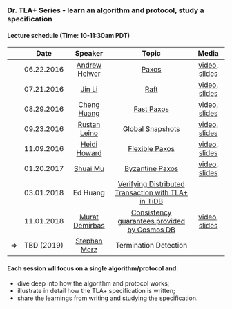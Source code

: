 ### Dr. TLA+ Series - learn an algorithm and protocol, study a specification

#### Lecture schedule (Time: 10-11:30am PDT)

|            | Date          | Speaker       | Topic |   Media    |
|:----------:| ------------- |:-------------:| :----:|:----------:|
|            | 06.22.2016 | [Andrew Helwer](https://www.linkedin.com/in/ahelwer) | [Paxos](./Paxos/README.md) | [video](https://www.youtube.com/watch?v=zCaJSrTmUFA), [slides](./Paxos/Paxos.pdf)
|            | 07.21.2016 | [Jin Li](http://research.microsoft.com/~jinl) | [Raft](./Raft/README.md) | [video](https://www.youtube.com/watch?v=6Kwx8zfGW0Y), [slides](./Raft/Raft.pdf)
|            | 08.29.2016  | [Cheng Huang](http://research.microsoft.com/~chengh) | [Fast Paxos](./FastPaxos/README.md) | [video](https://www.youtube.com/watch?v=eW6Zv0X53T4), [slides](./FastPaxos/FastPaxos.pdf)
|            | 09.23.2016  | [Rustan Leino](http://research.microsoft.com/~leino) | [Global Snapshots](./GSnapshot/README.md) | [video](https://www.youtube.com/watch?v=ao58xine3jM), [slides](./GSnapshot/GlobalSnapshots.pdf)
|            | 11.09.2016 | [Heidi Howard](http://hh360.user.srcf.net/blog/) | [Flexible Paxos](./FlexiblePaxos/README.md) | [video](https://www.youtube.com/watch?v=LX-WK8EmoFE), [slides](./FlexiblePaxos/FlexiblePaxos.pdf)
|            | 01.20.2017 | [Shuai Mu](http://www.mpaxos.com/) | [Byzantine Paxos](./ByzPaxos/README.md)  | [video](https://www.youtube.com/watch?v=XnfAZHkyOy4), [slides](./ByzPaxos/byz_paxos.pdf)
|            | 03.01.2018 | Ed Huang | [Verifying Distributed Transaction with TLA+ in TiDB](./TiDB/README.md)  |
|            | 11.01.2018 | [Murat Demirbas](http://muratbuffalo.blogspot.com) | [Consistency guarantees provided by Cosmos DB](./CosmosDB/README.md)  | [video](https://youtu.be/Ej6dlMBvUBI), [slides](./CosmosDB/CosmosDB.pdf)
|&rArr;      | TBD (2019) | [Stephan Merz](http://www.loria.fr/~merz/) | Termination Detection |


#### Each session wll focus on a single algorithm/protocol and:
+ dive deep into how the algorithm and protocol works;
+ illustrate in detail how the TLA+ specification is written;
+ share the learnings from writing and studying the specification.
